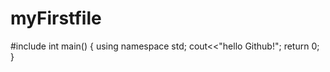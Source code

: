 # myFirstfile
#include<iostream>
  int main()
  {
     using namespace std;
     cout<<"hello Github!";
     return 0;
  }
  
  
